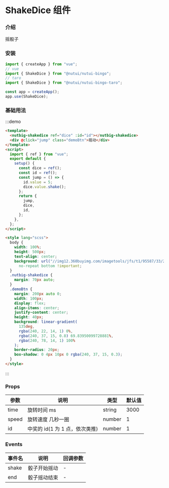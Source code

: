 # ShakeDice 组件

### 介绍

摇骰子

### 安装

```javascript
import { createApp } from "vue";
// vue
import { ShakeDice } from "@nutui/nutui-bingo";
// taro
import { ShakeDice } from "@nutui/nutui-bingo-taro";

const app = createApp();
app.use(ShakeDice);
```

### 基础用法

:::demo

```html
<template>
  <nutbig-shakedice ref="dice" :id="id"></nutbig-shakedice>
  <div @click="jump" class="demoBtn">摇动</div>
</template>
<script>
  import { ref } from "vue";
  export default {
    setup() {
      const dice = ref();
      const id = ref();
      const jump = () => {
        id.value = 5;
        dice.value.shake();
      };
      return {
        jump,
        dice,
        id,
      };
    },
  };
</script>

<style lang="scss">
  body {
    width: 100%;
    height: 500px;
    text-align: center;
    background: url("//img12.360buyimg.com/imagetools/jfs/t1/95587/33/21814/218186/61e0015aE05e5fa32/e367632953cc3633.png")
      no-repeat bottom !important;
  }
  .nutbig-shakedice {
    margin: 70px auto;
  }
  .demoBtn {
    margin: 200px auto 0;
    width: 100px;
    display: flex;
    align-items: center;
    justify-content: center;
    height: 40px;
    background: linear-gradient(
      135deg,
      rgba(240, 22, 14, 1) 0%,
      rgba(240, 37, 15, 0.8) 69.83950099728881%,
      rgba(240, 78, 14, 1) 100%
    );
    border-radius: 20px;
    box-shadow: 0 4px 10px 0 rgba(240, 37, 15, 0.3);
  }
</style>
```

:::

### Props

| 参数  | 说明                           | 类型   | 默认值 |
| ----- | ------------------------------ | ------ | ------ |
| time  | 旋转时间 ms                    | string | 3000   |
| speed | 旋转速度 几秒一圈              | number | 1      |
| id    | 中奖的 id(1 为 1 点，依次类推) | number | 1      |

### Events

| 事件名 | 说明         | 回调参数 |
| ------ | ------------ | -------- |
| shake  | 骰子开始摇动 | -        |
| end    | 骰子摇动结束 | -        |
